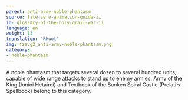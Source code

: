 ```yaml
---
parent: anti-army-noble-phantasm
source: fate-zero-animation-guide-ii
id: glossary-of-the-holy-grail-war-ii
language: en
weight: 13
translation: "RHuot"
img: fzavg2_anti-army-noble-phantasm.png
category:
- noble-phantasm
---
```


A noble phantasm that targets several dozen to several hundred units, capable of wide range attacks to stand up to enemy armies. Army of the King (Ionioi Hetairoi) and Textbook of the Sunken Spiral Castle (Prelati’s Spellbook) belong to this category.

